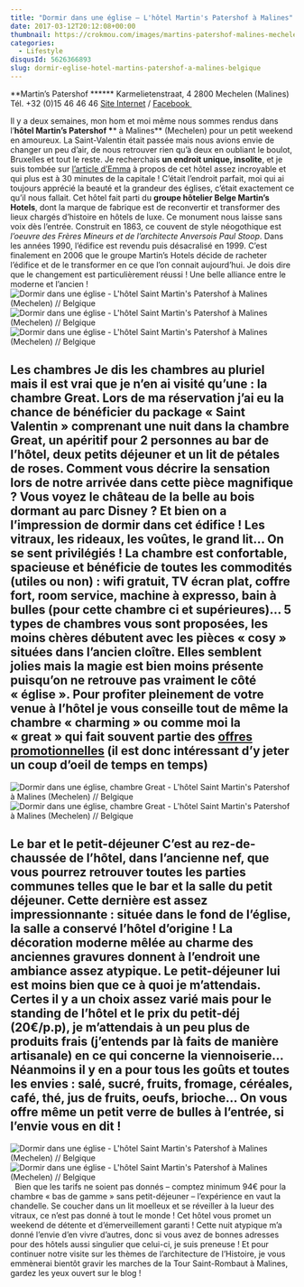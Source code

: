 ```yaml
---
title: "Dormir dans une église – L'hôtel Martin's Patershof à Malines"
date: 2017-03-12T20:12:08+00:00
thumbnail: https://crokmou.com/images/martins-patershof-malines-mechelen-flandres-belgique-crokmou-blog-cuisine-voyage-2-6.jpg
categories:
  - Lifestyle
disqusId: 5626366893
slug: dormir-eglise-hotel-martins-patershof-a-malines-belgique
---
```


**Martin’s Patershof ******
Karmelietenstraat, 4
2800 Mechelen (Malines)
Tél. +32 (0)15 46 46 46
[Site Internet](http://www.martinshotels.com/fr/hotel/martins-patershof) / [Facebook ](https://www.facebook.com/MartinsPatershof)

Il y a deux semaines, mon hom et moi même nous sommes rendus dans l’**hôtel Martin’s Patershof \**** à Malines** (Mechelen) pour un petit weekend en amoureux. La Saint-Valentin était passée mais nous avions envie de changer un peu d’air, de nous retrouver rien qu’à deux en oubliant le boulot, Bruxelles et tout le reste. Je recherchais **un endroit unique, insolite**, et je suis tombée sur [l’article d’Emma](https://www.augoutdemma.be/34462-dormir-dans-une-eglise-a-lhotel-martins-patershof-a-malines) à propos de cet hôtel assez incroyable et qui plus est à 30 minutes de la capitale ! C’était l’endroit parfait, moi qui ai toujours apprécié la beauté et la grandeur des églises, c’était exactement ce qu’il nous fallait. Cet hôtel fait parti du **groupe hôtelier Belge Martin’s Hotels**, dont la marque de fabrique est de reconvertir et transformer des lieux chargés d’histoire en hôtels de luxe. Ce monument nous laisse sans voix dès l’entrée. Construit en 1863, ce couvent de style néogothique est _l’oeuvre des Frères Mineurs et de l’architecte Anversois Paul Stoop_. Dans les années 1990, l’édifice est revendu puis désacralisé en 1999\. C’est finalement en 2006 que le groupe Martin’s Hotels décide de racheter l’édifice et de le transformer en ce que l’on connait aujourd’hui. Je dois dire que le changement est particulièrement réussi ! Une belle alliance entre le moderne et l’ancien !   ![Dormir dans une église - L'hôtel Saint Martin's Patershof à Malines (Mechelen) // Belgique](https://crokmou.com/images/martins-patershof-malines-mechelen-flandres-belgique-crokmou-blog-cuisine-voyage-2-4_uqcifk.jpg "Dormir dans une église - L'hôtel Saint Martin's Patershof à Malines (Mechelen) // Belgique") ![Dormir dans une église - L'hôtel Saint Martin's Patershof à Malines (Mechelen) // Belgique](https://crokmou.com/images/martins-patershof-malines-mechelen-flandres-belgique-crokmou-blog-cuisine-voyage-2-1-1_dpe0wy.jpg "Dormir dans une église - L'hôtel Saint Martin's Patershof à Malines (Mechelen) // Belgique")![Dormir dans une église - L'hôtel Saint Martin's Patershof à Malines (Mechelen) // Belgique](https://crokmou.com/images/martins-patershof-malines-mechelen-flandres-belgique-crokmou-blog-cuisine-voyage-1_vk9i0v.jpg "Dormir dans une église - L'hôtel Saint Martin's Patershof à Malines (Mechelen) // Belgique")

## Les chambres Je dis les chambres au pluriel mais il est vrai que je n’en ai visité qu’une : la chambre Great. Lors de ma réservation j’ai eu la chance de bénéficier du package « Saint Valentin » comprenant une nuit dans la chambre Great, un apéritif pour 2 personnes au bar de l’hôtel, deux petits déjeuner et un lit de pétales de roses. Comment vous décrire la sensation lors de notre arrivée dans cette pièce magnifique ? Vous voyez le château de la belle au bois dormant au parc Disney ? Et bien on a l’impression de dormir dans cet édifice ! Les vitraux, les rideaux, les voûtes, le grand lit… On se sent privilégiés ! La chambre est confortable, spacieuse et bénéficie de toutes les commodités (utiles ou non) : wifi gratuit, TV écran plat, coffre fort, room service, machine à expresso, bain à bulles (pour cette chambre ci et supérieures)… 5 types de chambres vous sont proposées, les moins chères débutent avec les pièces « cosy » situées dans l’ancien cloître. Elles semblent jolies mais la magie est bien moins présente puisqu’on ne retrouve pas vraiment le côté « église ». Pour profiter pleinement de votre venue à l’hôtel je vous conseille tout de même la chambre « charming » ou comme moi la « great » qui fait souvent partie des [offres promotionnelles](http://www.martinshotels.com/fr/hotel/martins-patershof/special-offers) (il est donc intéressant d’y jeter un coup d’oeil de temps en temps)

![Dormir dans une église, chambre Great - L'hôtel Saint Martin's Patershof à Malines (Mechelen) // Belgique ](https://crokmou.com/images/martins-patershof-malines-mechelen-flandres-belgique-crokmou-blog-cuisine-voyage-2-2-1_etsc78.jpg)![Dormir dans une église, chambre Great - L'hôtel Saint Martin's Patershof à Malines (Mechelen) // Belgique ](https://crokmou.com/images/martins-patershof-malines-mechelen-flandres-belgique-crokmou-blog-cuisine-voyage-2-3-1_j3lbjr.jpg)

## Le bar et le petit-déjeuner C’est au rez-de-chaussée de l’hôtel, dans l’ancienne nef, que vous pourrez retrouver toutes les parties communes telles que le bar et la salle du petit déjeuner. Cette dernière est assez impressionnante : située dans le fond de l’église, la salle a conservé l’hôtel d’origine ! La décoration moderne mêlée au charme des anciennes gravures donnent à l’endroit une ambiance assez atypique. Le petit-déjeuner lui est moins bien que ce à quoi je m’attendais. Certes il y a un choix assez varié mais pour le standing de l’hôtel et le prix du petit-déj (20€/p.p), je m’attendais à un peu plus de produits frais (j’entends par là faits de manière artisanale) en ce qui concerne la viennoiserie… Néanmoins il y en a pour tous les goûts et toutes les envies : salé, sucré, fruits, fromage, céréales, café, thé, jus de fruits, oeufs, brioche… On vous offre même un petit verre de bulles à l’entrée, si l’envie vous en dit !

![Dormir dans une église - L'hôtel Saint Martin's Patershof à Malines (Mechelen) // Belgique ](https://crokmou.com/images/martins-patershof-malines-mechelen-flandres-belgique-crokmou-blog-cuisine-voyage-2-5_qib1zy.jpg)![Dormir dans une église - L'hôtel Saint Martin's Patershof à Malines (Mechelen) // Belgique ](https://crokmou.com/images/martins-patershof-malines-mechelen-flandres-belgique-crokmou-blog-cuisine-voyage-2_fjdbqn.jpg "Dormir dans une église - L'hôtel Saint Martin's Patershof à Malines (Mechelen) // Belgique ")   Bien que les tarifs ne soient pas donnés – comptez minimum 94€ pour la chambre « bas de gamme » sans petit-déjeuner – l’expérience en vaut la chandelle. Se coucher dans un lit moelleux et se réveiller à la lueur des vitraux, ce n’est pas donné à tout le monde ! Cet hôtel vous promet un weekend de détente et d’émerveillement garanti ! Cette nuit atypique m’a donné l’envie d’en vivre d’autres, donc si vous avez de bonnes adresses pour des hôtels aussi singulier que celui-ci, je suis preneuse ! Et pour continuer notre visite sur les thèmes de l’architecture de l’Histoire, je vous emmènerai bientôt gravir les marches de la Tour Saint-Rombaut à Malines, gardez les yeux ouvert sur le blog !